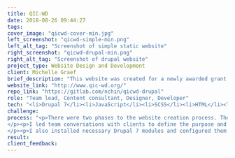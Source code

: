 ```yaml
---
title: QIC-WD
date: 2018-08-26 09:44:27
tags:
cover_image: "qicwd-cover-min.jpg"
left_screenshot: "qicwd-simple-min.png"
left_alt_tag: "Screenshot of simple static website"
right_screenshot: "qicwd-drupal-min.png"
right_alt_tag: "Screenshot of drupal website"
project_type: Website Design and Development
client: Michelle Graef
brief_description: "This website was created for a newly awarded grant to be a collaboration platform for chosen public and tribal child welfare agencies. It also serves as an informational resource to state agencies and the public through blog posts, social media, and eventually a catalog of known-working evidence-based strategies to recruit, hire, and retain a competent workforce."  
website_link: "http://www.qic-wd.org/"
repo_link: "https://gitlab.com/nchin/qicwd-drupal"
role: "Team lead, Content consultant, Designer, Developer"
tech: "<li>Drupal 7</li><li>JavaScript</li><li>SCSS</li><li>HTML</li><li>Bootstrap</li>"
challenge:
process: "<p>There were two phases to the website creation process. The client requested that the information about the newly awarded grant be made public immediately through the website. Hence to accommodate the high priority request, I built a static single page website for the announcement while the full-fledge website is being built and eventually rolled out.
</p><p>I led team conversations with clients to define the purpose and audience of the website. I created a subtheme based on the Radix starter theme. On the SCSS end, I utilized the BEMIT methodology to create better reusable class names. I also utilized interpolation mixins for variable font sizes depending on a min and max screen widths to improve font readability especially for larger and wider screens. I also wrote custom function mixins for generating dynamic values based on arguments to create different color shades and colors for links, buttons, and box components based off on theme color variable.
</p><p>I also installed necessary Drupal 7 modules and configured them while setting up various content types and dynamic views to populate the site. I incorporated paragraphs modules to ease content creation and maintenance and for performance purposes.</p><p>Key features</p><ul><li>Created blog</li><li>Used organic groups module to create private pages that can only be viewed by members of the group (e.g., <a href=\"http://www.qic-wd.org/project-sites/nebraska\">Nebraska Project Site Page</a> )</li></ul>"
result:
client_feedback:
---
```

